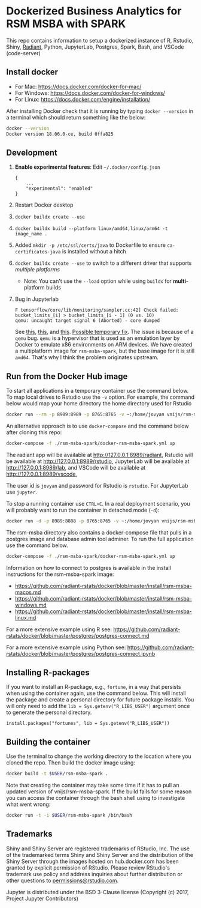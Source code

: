 Dockerized Business Analytics for RSM MSBA with SPARK
======================================================

This repo contains information to setup a dockerized instance of R, Rstudio, Shiny, [Radiant](https://radiant-rstats/radiant), Python, JupyterLab, Postgres, Spark, Bash, and VSCode (code-server)

## Install docker

* For Mac: https://docs.docker.com/docker-for-mac/
* For Windows: https://docs.docker.com/docker-for-windows/
* For Linux: https://docs.docker.com/engine/installation/

After installing Docker check that it is running by typing `docker --version` in a terminal which should return something like the below:

```bash
docker --version
Docker version 18.06.0-ce, build 0ffa825
```

## Development

1.  **Enable experimental features**: Edit `~/.docker/config.json`
    ```
    {
        ...
        "experimental": "enabled"
    }
    ```
2.  Restart Docker desktop
3.  `docker buildx create --use`
4.  `docker buildx build --platform linux/amd64,linux/arm64 -t image_name .`
5.  Added `mkdir -p /etc/ssl/certs/java` to Dockerfile to ensure `ca-certificates-java` is installed without a hitch
6.  `docker buildx create --use` to switch to a different driver that supports _multiple platforms_
    -   Note: You can't use the `--load` option while using `buildx` for **multi**-platform builds
7.  Bug in Jupyterlab

    ```shell
    F tensorflow/core/lib/monitoring/sampler.cc:42] Check failed: bucket_limits_[i] > bucket_limits_[i - 1] (0 vs. 10)
    qemu: uncaught target signal 6 (Aborted) - core dumped
    ```
    See [this](https://github.com/tensorflow/tensorflow/issues/52845), [this](https://github.com/tensorflow/tensorflow/issues/42387), and [this](https://stackoverflow.com/questions/68105073/tensorflow-error-when-used-as-docker-baseimage). [Possible temporary fix](https://github.com/tensorflow/tensorflow/issues/52845#issuecomment-969457773). The issue is because of a `qemu` bug. `qemu` is a hypervisor that is used as an emulation layer by Docker to emulate x86 environments on ARM devices. We have created a multiplatform image for `rsm-msba-spark`, but the  base image for it is still `amd64`. That's why I think the problem originates upstream.

## Run from the Docker Hub image

To start all applications in a temporary container use the command below. To map local drives to Rstudio use the `-v` option. For example, the command below would map your home directory the home directory used for Rstudio

```bash
docker run --rm -p 8989:8989 -p 8765:8765 -v ~:/home/jovyan vnijs/rsm-msba-spark
```

An alternative approach is to use `docker-compose` and the command below after cloning this repo:

```bash
docker-compose -f ./rsm-msba-spark/docker-rsm-msba-spark.yml up
```

The radiant app will be available at <a href="http://127.0.0.1:8989/radiant" target="_blank">http://127.0.0.1:8989/radiant</a>,  Rstudio will be available at <a href="http://127.0.0.1:8989/rstudio" target="_blank">http://127.0.0.1:8989/rstudio</a>, JupyterLab will be available at <a href="http://127.0.0.1:8989/lab" target="_blank">http://127.0.0.1:8989/lab</a>, and VSCode will be available at <a href="http://127.0.0.1:8989/vscode" target="_blank">http://127.0.0.1:8989/vscode</a>,


The user id is `jovyan` and password for Rstudio is `rstudio`. For JupyterLab use `jupyter`.

To stop a running container use `CTRL+C`. In a real deployment scenario, you will probably want to run the container in detached mode (`-d`):

```bash
docker run -d -p 8989:8888 -p 8765:8765 -v ~:/home/jovyan vnijs/rsm-msba-spark
```

The rsm-msba directory also contains a docker-compose file that pulls in a postgres image and database admin tool adminer. To run the full application use the command below. 

```sh
docker-compose -f ./rsm-msba-spark/docker-rsm-msba-spark.yml up
```

Information on how to connect to postgres is available in the install instructions for the rsm-msba-spark image:

* https://github.com/radiant-rstats/docker/blob/master/install/rsm-msba-macos.md
* https://github.com/radiant-rstats/docker/blob/master/install/rsm-msba-windows.md
* https://github.com/radiant-rstats/docker/blob/master/install/rsm-msba-linux.md

For a more extensive example using R see: https://github.com/radiant-rstats/docker/blob/master/postgres/postgres-connect.md

For a more extensive example using Python see: https://github.com/radiant-rstats/docker/blob/master/postgres/postgres-connect.ipynb

## Installing R-packages

If you want to install an R-package, e.g., `fortune`, in a way that persists when using the container again, use the command below. This will install the package and create a personal directory for future package installs. You will only need to add the `lib = Sys.getenv("R_LIBS_USER")` argument once to generate the personal directory.

```
install.packages("fortunes", lib = Sys.getenv("R_LIBS_USER"))
```

## Building the container

Use the terminal to change the working directory to the location where you cloned the repo. Then build the docker image using:

```sh
docker build -t $USER/rsm-msba-spark .
```

Note that creating the container may take some time if it has to pull an updated version of vnijs/rsm-msba-spark. If the build fails for some reason you can access the container through the bash shell using to investigate what went wrong:

```sh
docker run -t -i $USER/rsm-msba-spark /bin/bash
```

## Trademarks

Shiny and Shiny Server are registered trademarks of RStudio, Inc. The use of the trademarked terms Shiny and Shiny Server and the distribution of the Shiny Server through the images hosted on hub.docker.com has been granted by explicit permission of RStudio. Please review RStudio's trademark use policy and address inquiries about further distribution or other questions to permissions@rstudio.com.

Jupyter is distributed under the BSD 3-Clause license (Copyright (c) 2017, Project Jupyter Contributors)
